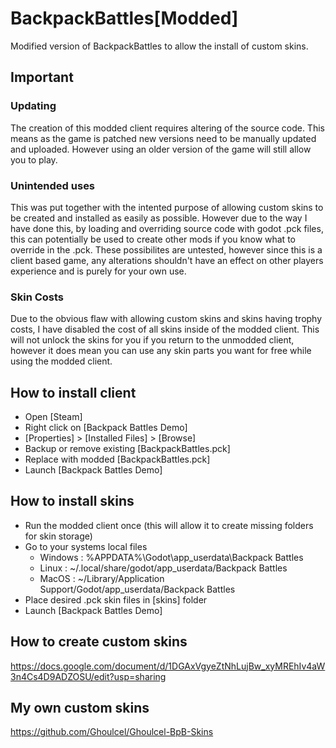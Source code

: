 # BackpackBattles[Modded]

Modified version of BackpackBattles to allow the install of custom skins.

## Important

### Updating
The creation of this modded client requires altering of the source code. This means as the game is patched new versions need to be manually updated and uploaded. However using an older version of the game will still allow you to play. 

### Unintended uses
This was put together with the intented purpose of allowing custom skins to be created and installed as easily as possible. However due to the way I have done this, by loading and overriding source code with godot .pck files, this can potentially be used to create other mods if you know what to override in the .pck. These possibilites are untested, however since this is a client based game, any alterations shouldn't have an effect on other players experience and is purely for your own use.

### Skin Costs
Due to the obvious flaw with allowing custom skins and skins having trophy costs, I have disabled the cost of all skins inside of the modded client. This will not unlock the skins for you if you return to the unmodded client, however it does mean you can use any skin parts you want for free while using the modded client.


## How to install client
- Open [Steam]
- Right click on [Backpack Battles Demo]
- [Properties] > [Installed Files] > [Browse]
- Backup or remove existing [BackpackBattles.pck]
- Replace with modded [BackpackBattles.pck]
- Launch [Backpack Battles Demo]

## How to install skins
- Run the modded client once (this will allow it to create missing folders for skin storage)
- Go to your systems local files
  - Windows : %APPDATA%\Godot\app_userdata\Backpack Battles
  - Linux : ~/.local/share/godot/app_userdata/Backpack Battles
  - MacOS : ~/Library/Application Support/Godot/app_userdata/Backpack Battles
- Place desired .pck skin files in [skins] folder
- Launch [Backpack Battles Demo]

 ## How to create custom skins
  https://docs.google.com/document/d/1DGAxVgyeZtNhLujBw_xyMREhIv4aW3n4Cs4D9ADZOSU/edit?usp=sharing

## My own custom skins
   https://github.com/Ghoulcel/Ghoulcel-BpB-Skins
